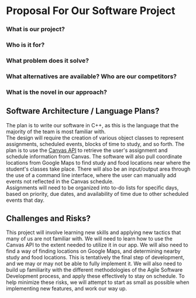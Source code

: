 # Proposal For Our Software Project

### What is our project?

### Who is it for?

### What problem does it solve?

### What alternatives are available? Who are our competitors?

### What is the novel in our approach?

## Software Architecture / Language Plans?
The plan is to write our software in C++, as this is the language that the majority of the team is most familiar with. <br>
The design will require the creation of various object classes to represent assignments, scheduled events, blocks of time to study, and so forth. The plan is to use the [Canvas API](https://canvas.instructure.com/doc/api/) to retrieve the user's assignment and schedule information from Canvas. The software will also pull coordinate locations from Google Maps to find study and food locations near where the student's classes take place. There will also be an input/output area through the use of a command line interface, where the user can manually add events not reflected in the Canvas schedule. <br>
Assignments will need to be organized into to-do lists for specific days, based on priority, due dates, and availability of time due to other scheduled events that day.

## Challenges and Risks?
This project will involve learning new skills and applying new tactics that many of us are not familiar with. We will need to learn how to use the Canvas API to the extent needed to utilize it in our app. We will also need to find a way of finding locations on Google Maps, and determining nearby study and food locations. This is tentatively the final step of development, and we may or may not be able to fully implement it. We will also need to build up familiarity with the different methodologies of the Agile Software Development process, and apply these effectively to stay on schedule. To help minimize these risks, we will attempt to start as small as possible when implementing new features, and work our way up.
